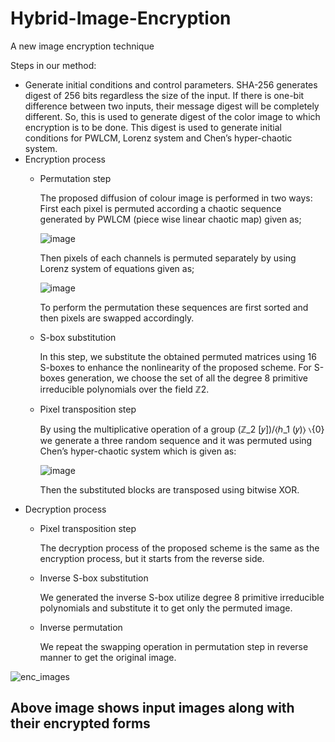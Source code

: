
# Hybrid-Image-Encryption
A new image encryption technique 

Steps in our method:
- Generate initial conditions and control parameters.
SHA-256 generates digest of 256 bits regardless the size of the input. If there is one-bit difference between two inputs, their message digest will be completely different. So, this is used to generate digest of the color image to which encryption is to be done. 
This digest is used to generate initial conditions for PWLCM, Lorenz system and Chen’s hyper-chaotic system.
- Encryption process
	- Permutation step
	
		The proposed diffusion of colour image is performed in two ways:
		First each pixel is permuted according a chaotic sequence generated by PWLCM (piece wise linear chaotic map) given as;
		
		![image](https://user-images.githubusercontent.com/50589688/114007785-415fd480-987f-11eb-8b6f-5baaa5682b09.png)

		Then pixels of each channels is permuted separately by using Lorenz system of equations given as;

		![image](https://user-images.githubusercontent.com/50589688/114007992-72d8a000-987f-11eb-8381-13ff93d5ad03.png)

		To perform the permutation these sequences are first sorted and then pixels are swapped accordingly.
	- S-box substitution
	
		In this step, we substitute the obtained permuted matrices using 16 S-boxes to enhance the nonlinearity of the proposed scheme. For S-boxes generation, we choose 		the set of all the degree 8 primitive irreducible polynomials over the field ℤ2.
	
	- Pixel transposition step
	
		By using the multiplicative operation of a group (ℤ_2 [𝑦])/⟨ℎ_1 (𝑦)⟩ ∖{0} we generate a three random sequence and it was permuted using Chen’s hyper-chaotic 			system which is given as:
		
		![image](https://user-images.githubusercontent.com/50589688/114010048-589fc180-9881-11eb-88ad-d02fe376e158.png)
		
		Then the substituted blocks are transposed using bitwise XOR.
- Decryption process
	- Pixel transposition step
	
		The decryption process of the proposed scheme is the same as the encryption process, but it starts from the reverse side.
	- Inverse S-box substitution
	
		We generated the inverse S-box utilize degree 8 primitive irreducible polynomials and substitute it to get only the permuted image.
	- Inverse permutation
	
		We repeat the swapping operation in permutation step in reverse manner to get the original image.









![enc_images](https://user-images.githubusercontent.com/50589688/114006530-250f6800-987e-11eb-905c-05d375e59fc3.jpg)
## Above image shows input images along with their encrypted forms

